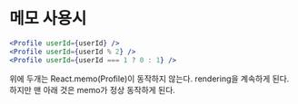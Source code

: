 # 메모 사용시

```jsx
<Profile userId={userId} />
<Profile userId={userId % 2} />
<Profile userId={userId === 1 ? 0 : 1} />
```

위에 두개는 React.memo(Profile)이 동작하지 않는다. rendering을 계속하게 된다.
하지만 맨 아래 것은 memo가 정상 동작하게 된다.
